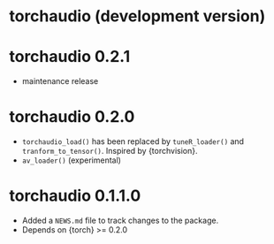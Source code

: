 # torchaudio (development version)


# torchaudio 0.2.1

* maintenance release

# torchaudio 0.2.0

* `torchaudio_load()` has been replaced by `tuneR_loader()` and `tranform_to_tensor()`. Inspired by {torchvision}.
* `av_loader()` (experimental)

# torchaudio 0.1.1.0

* Added a `NEWS.md` file to track changes to the package.
* Depends on {torch} >= 0.2.0
